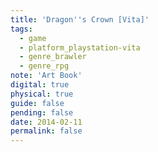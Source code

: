 ```yaml
---
title: 'Dragon''s Crown [Vita]'
tags:
  - game
  - platform_playstation-vita
  - genre_brawler
  - genre_rpg
note: 'Art Book'
digital: true
physical: true
guide: false
pending: false
date: 2014-02-11
permalink: false
---
```

